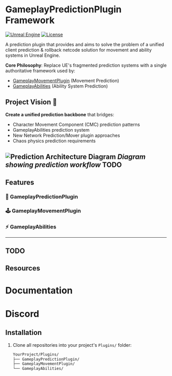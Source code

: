 # GameplayPredictionPlugin Framework

[![Unreal Engine](https://img.shields.io/badge/Unreal%20Engine-5.3+-%23313131.svg?style=flat&logo=unreal-engine)](https://www.unrealengine.com)
[![License](https://img.shields.io/github/license/KhxiSaki/GameplayPredictionPlugin)](LICENSE)

A prediction plugin that provides and aims to solve the problem of a unified client prediction & rollback netcode solution for movement and ability systems in Unreal Engine.

**Core Philosophy**: Replace UE's fragmented prediction systems with a single authoritative framework used by:
- [GameplayMovementPlugin](https://github.com/KhxiSaki/GameplayMovementPlugin) (Movement Prediction)
- [GameplayAbilities](https://github.com/KhxiSaki/GameplayAbilities) (Ability System Prediction)

## Project Vision 🎯
**Create a unified prediction backbone** that bridges:
- Character Movement Component (CMC) prediction patterns
- GameplayAbilities prediction system
- New Network Prediction/Mover plugin approaches
- Chaos physics prediction requirements

![Prediction Architecture Diagram](https://via.placeholder.com/800x400.png?text=Unified+Prediction+Architecture) *Diagram showing prediction workflow*
TODO
---

## Features

### 🚀 GameplayPredictionPlugin


### 🕹️ GameplayMovementPlugin


### ⚡ GameplayAbilities


---

## TODO

## Resources

# Documentation

# Discord

## Installation
1. Clone all repositories into your project's `Plugins/` folder:
   ```bash
   YourProject/Plugins/
   ├── GameplayPredictionPlugin/
   ├── GameplayMovementPlugin/
   └── GameplayAbilities/

